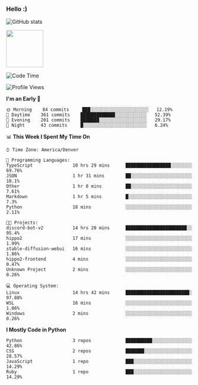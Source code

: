### Hello :)

![GitHub stats](https://github-readme-stats.vercel.app/api?username=neverabsolute&count_private=true&include_all_commits=true&bg_color=0D1117&text_color=F3F3F3&title_color=E1E1E1)

<img width="100px" src="https://hits-app.vercel.app/hits?url=https%3A%2F%2Fgithub.com%2Fneverabsolute" />

<!--START_SECTION:waka-->
![Code Time](http://img.shields.io/badge/Code%20Time-613%20hrs%2012%20mins-blue)

![Profile Views](http://img.shields.io/badge/Profile%20Views-4-blue)

**I'm an Early 🐤** 

```text
🌞 Morning    84 commits     ███░░░░░░░░░░░░░░░░░░░░░░   12.19% 
🌆 Daytime    361 commits    █████████████░░░░░░░░░░░░   52.39% 
🌃 Evening    201 commits    ███████░░░░░░░░░░░░░░░░░░   29.17% 
🌙 Night      43 commits     █░░░░░░░░░░░░░░░░░░░░░░░░   6.24%

```


📊 **This Week I Spent My Time On** 

```text
⌚︎ Time Zone: America/Denver

💬 Programming Languages: 
TypeScript               10 hrs 29 mins      █████████████████░░░░░░░░   69.76% 
JSON                     1 hr 31 mins        ██░░░░░░░░░░░░░░░░░░░░░░░   10.1% 
Other                    1 hr 8 mins         ██░░░░░░░░░░░░░░░░░░░░░░░   7.61% 
Markdown                 1 hr 5 mins         █░░░░░░░░░░░░░░░░░░░░░░░░   7.3% 
Python                   18 mins             ░░░░░░░░░░░░░░░░░░░░░░░░░   2.11%

🐱‍💻 Projects: 
discord-bot-v2           14 hrs 20 mins      ███████████████████████░░   95.4% 
hippo2                   17 mins             ░░░░░░░░░░░░░░░░░░░░░░░░░   1.99% 
stable-diffusion-webui   16 mins             ░░░░░░░░░░░░░░░░░░░░░░░░░   1.86% 
hippo2-frontend          4 mins              ░░░░░░░░░░░░░░░░░░░░░░░░░   0.47% 
Unknown Project          2 mins              ░░░░░░░░░░░░░░░░░░░░░░░░░   0.26%

💻 Operating System: 
Linux                    14 hrs 42 mins      ████████████████████████░   97.88% 
WSL                      16 mins             ░░░░░░░░░░░░░░░░░░░░░░░░░   1.86% 
Windows                  2 mins              ░░░░░░░░░░░░░░░░░░░░░░░░░   0.26%

```

**I Mostly Code in Python** 

```text
Python                   3 repos             ██████████░░░░░░░░░░░░░░░   42.86% 
CSS                      2 repos             ███████░░░░░░░░░░░░░░░░░░   28.57% 
JavaScript               1 repo              ███░░░░░░░░░░░░░░░░░░░░░░   14.29% 
Ruby                     1 repo              ███░░░░░░░░░░░░░░░░░░░░░░   14.29%

```



<!--END_SECTION:waka-->
